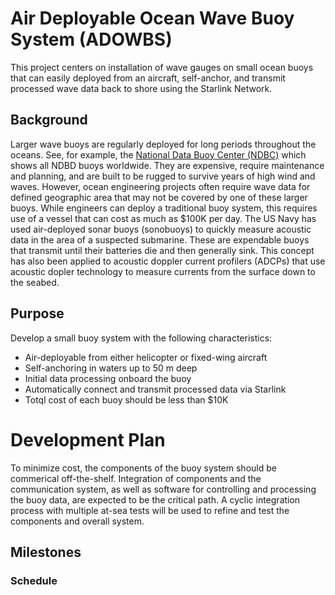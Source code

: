 # Air Deployable Ocean Wave Buoy System (ADOWBS)

This project centers on installation of wave gauges on small ocean buoys that can easily deployed from an aircraft, self-anchor, and transmit processed wave data back to shore using the Starlink Network. 

## Background
Larger wave buoys are regularly deployed for long periods throughout the oceans.  See, for example, the [National Data Buoy Center (NDBC)](https://www.ndbc.noaa.gov/) which shows all NDBD buoys worldwide.  They are expensive, require maintenance and planning, and are built to be rugged to survive years of high wind and waves. However, ocean engineering projects often require wave data for defined geographic area that may not be covered by one of these larger buoys.  While engineers can deploy a traditional buoy system, this requires use of a vessel that can cost as much as $100K per day.  The US Navy has used air-deployed sonar buoys (sonobuoys) to quickly measure acoustic data in the area of a suspected submarine. These are expendable buoys that transmit until their batteries die and then generally sink.  This concept has also been applied to acoustic doppler current profilers (ADCPs) that use acoustic dopler technology to measure currents from the surface down to the seabed.

## Purpose
Develop a small buoy system with the following characteristics:
 - Air-deployable from either helicopter or fixed-wing aircraft
 - Self-anchoring in waters up to 50 m deep
 - Initial data processing onboard the buoy
 - Automatically connect and transmit processed data via Starlink
 - Totql cost of each buoy should be less than $10K

# Development Plan
To minimize cost, the components of the buoy system should be commerical off-the-shelf.  Integration of components and the communication system, as well as software for controlling and processing the buoy data, are expected to be the critical path. A cyclic integration process with multiple at-sea tests will be used to refine and test the components and overall system.

## Milestones

### Schedule
